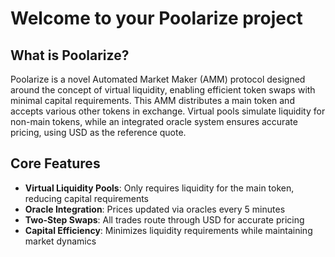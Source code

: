 
# Welcome to your Poolarize project

## What is Poolarize?

Poolarize is a novel Automated Market Maker (AMM) protocol designed around the concept of virtual liquidity, enabling efficient token swaps with minimal capital requirements. This AMM distributes a main token and accepts various other tokens in exchange. Virtual pools simulate liquidity for non-main tokens, while an integrated oracle system ensures accurate pricing, using USD as the reference quote.

## Core Features

- **Virtual Liquidity Pools**: Only requires liquidity for the main token, reducing capital requirements
- **Oracle Integration**: Prices updated via oracles every 5 minutes
- **Two-Step Swaps**: All trades route through USD for accurate pricing
- **Capital Efficiency**: Minimizes liquidity requirements while maintaining market dynamics
